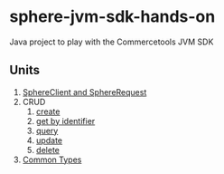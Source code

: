 # sphere-jvm-sdk-hands-on
Java project to play with the Commercetools JVM SDK

## Units

1. [SphereClient and SphereRequest](src/test/java/architecture/README.md)
1. CRUD
    1. [create](src/test/java/crud/lecture1_create/README.md)
    1. [get by identifier](src/test/java/crud/lecture2_get/README.md)
    1. [query](src/test/java/crud/lecture3_query/README.md)
    1. [update](src/test/java/crud/lecture4_update/README.md)
    1. [delete](src/test/java/crud/lecture5_delete/README.md)
1. [Common Types](src/test/java/commontypes/README.md)